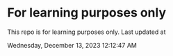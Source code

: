 # For learning purposes only
This repo is for learning purposes only.
Last updated at

Wednesday, December 13, 2023 12:12:47 AM

